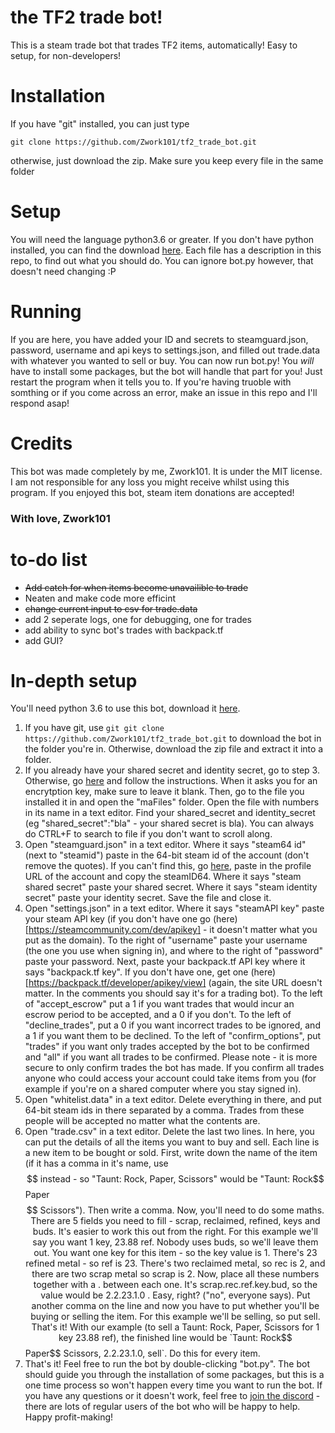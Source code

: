 # the TF2 trade bot!
This is a steam trade bot that trades TF2 items, automatically! Easy to setup, for non-developers!

# Installation
If you have "git" installed, you can just type
```git
git clone https://github.com/Zwork101/tf2_trade_bot.git
``` 
otherwise, just download the zip. Make sure you keep every file in the same folder
# Setup
You will need the language python3.6 or greater. If you don't have python installed, you can find the download [here](https://www.python.org/).
Each file has a description in this repo, to find out what you should do. You can ignore bot.py however, that doesn't need changing :P

# Running 
If you are here, you have added your ID and secrets to steamguard.json, password, username and api keys to settings.json, and filled out trade.data with whatever you wanted to sell or buy. You can now run bot.py! You *will* have to install some packages, but the bot will handle that part for you! Just restart the program when it tells you to. If you're having truoble with somthing or if you come across an error, make an issue in this repo and I'll respond asap!

# Credits
This bot was made completely by me, Zwork101. It is under the MIT license. I am not responsible for any loss you might receive whilst using this program. If you enjoyed this bot, steam item donations are accepted!

### With love, Zwork101

# to-do list
 * ~~Add catch for when items become unavailible to trade~~
 * Neaten and make code more efficint
 * ~~change current input to csv for trade.data~~
 * add 2 seperate logs, one for debugging, one for trades
 * add ability to sync bot's trades with backpack.tf
 * add GUI?
 
 
 # In-depth setup
 You'll need python 3.6 to use this bot, download it [here](https://www.python.org/).
 1. If you have git, use ```git
git clone https://github.com/Zwork101/tf2_trade_bot.git``` to download the bot in the folder you're in. Otherwise, download the zip file and extract it into a folder.
2. If you already have your shared secret and identity secret, go to step 3. Otherwise, go [here](https://github.com/Jessecar96/SteamDesktopAuthenticator) and follow the instructions. When it asks you for an encrytption key, make sure to leave it blank. Then, go to the file you installed it in and open the "maFiles" folder. Open the file with numbers in its name in a text editor. Find your shared_secret and identity_secret (eg "shared_secret":"bla" - your shared secret is bla). You can always do CTRL+F to search to file if you don't want to scroll along.
3. Open "steamguard.json" in a text editor. Where it says "steam64 id" (next to "steamid") paste in the 64-bit steam id of the account (don't remove the quotes). If you can't find this, go [here](https://steamid.io/), paste in the profile URL of the account and copy the steamID64. Where it says "steam shared secret" paste your shared secret. Where it says "steam identity secret" paste your identity secret. Save the file and close it.
4. Open "settings.json" in a text editor. Where it says "steamAPI key" paste your steam API key (if you don't have one go (here)[https://steamcommunity.com/dev/apikey] - it doesn't matter what you put as the domain). To the right of "username" paste your username (the one you use when signing in), and where to the right of "password" paste your password. Next, paste your backpack.tf API key where it says "backpack.tf key". If you don't have one, get one (here)[https://backpack.tf/developer/apikey/view] (again, the site URL doesn't matter. In the comments you should say it's for a trading bot). To the left of "accept_escrow" put a 1 if you want trades that would incur an escrow period to be accepted, and a 0 if you don't. To the left of "decline_trades", put a 0 if you want incorrect trades to be ignored, and a 1 if you want them to be declined. To the left of "confirm_options", put "trades" if you want only trades accepted by the bot to be confirmed and "all" if you want all trades to be confirmed. Please note - it is more secure to only confirm trades the bot has made. If you confirm all trades anyone who could access your account could take items from you (for example if you're on a shared computer where you stay signed in).
5. Open "whitelist.data" in a text editor. Delete everything in there, and put 64-bit steam ids in there separated by a comma. Trades from these people will be accepted no matter what the contents are.
6. Open "trade.csv" in a text editor. Delete the last two lines. In here, you can put the details of all the items you want to buy and sell. Each line is a new item to be bought or sold. First, write down the name of the item (if it has a comma in it's name, use $$ instead - so "Taunt: Rock, Paper, Scissors" would be "Taunt: Rock$$ Paper$$ Scissors"). Then write a comma. Now, you'll need to do some maths. There are 5 fields you need to fill - scrap, reclaimed, refined, keys and buds. It's easier to work this out from the right. For this example we'll say you want 1 key, 23.88 ref. Nobody uses buds, so we'll leave them out. You want one key for this item - so the key value is 1. There's 23 refined metal - so ref is 23. There's two reclaimed metal, so rec is 2, and there are two scrap metal so scrap is 2. Now, place all these numbers together with a . between each one. It's scrap.rec.ref.key.bud, so the value would be 2.2.23.1.0 . Easy, right? ("no", everyone says). Put another comma on the line and now you have to put whether you'll be buying or selling the item. For this example we'll be selling, so put sell. That's it! With our example (to sell a Taunt: Rock, Paper, Scissors for 1 key 23.88 ref), the finished line would be `Taunt: Rock$$ Paper$$ Scissors, 2.2.23.1.0, sell`. Do this for every item.
7. That's it! Feel free to run the bot by double-clicking "bot.py". The bot should guide you through the installation of some packages, but this is a one time process so won't happen every time you want to run the bot. If you have any questions or it doesn't work, feel free to [join the discord](https://discord.gg/BdBBSNj) - there are lots of regular users of the bot who will be happy to help.
Happy profit-making!


